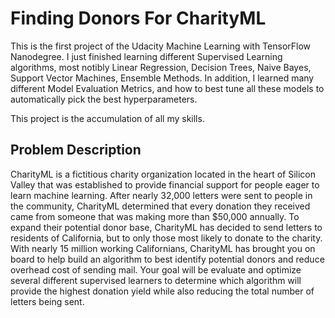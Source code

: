 # Finding Donors For CharityML

This is the first project of the Udacity Machine Learning with TensorFlow Nanodegree. I just finished learning different Supervised Learning algorithms, most notibly Linear Regression, Decision Trees, Naive Bayes, Support Vector Machines, Ensemble Methods. In addition, I learned many different Model Evaluation Metrics, and how to best tune all these models to automatically pick the best hyperparameters.

This project is the accumulation of all my skills. 

## Problem Description
CharityML is a fictitious charity organization located in the heart of Silicon Valley that was established to provide financial support for people eager to learn machine learning. After nearly 32,000 letters were sent to people in the community, CharityML determined that every donation they received came from someone that was making more than $50,000 annually. To expand their potential donor base, CharityML has decided to send letters to residents of California, but to only those most likely to donate to the charity. With nearly 15 million working Californians, CharityML has brought you on board to help build an algorithm to best identify potential donors and reduce overhead cost of sending mail. Your goal will be evaluate and optimize several different supervised learners to determine which algorithm will provide the highest donation yield while also reducing the total number of letters being sent.

